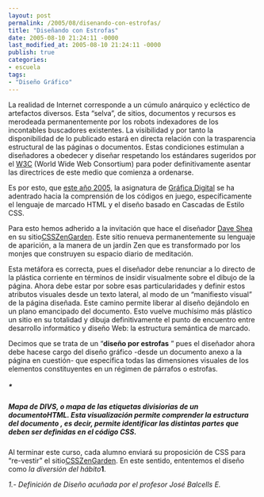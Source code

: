 ```yaml
---
layout: post
permalink: /2005/08/disenando-con-estrofas/
title: "Diseñando con Estrofas"
date: 2005-08-10 21:24:11 -0000
last_modified_at: 2005-08-10 21:24:11 -0000
publish: true
categories:
- escuela
tags:
- "Diseño Gráfico"
---
```

La realidad de Internet corresponde a un cúmulo anárquico y ecléctico de artefactos diversos. Esta “selva”, de sitios, documentos y recursos es merodeada permanentemente por los robots indexadores de los incontables buscadores existentes. La visibilidad y por tanto la disponibilidad de lo publicado estará en directa relación con la trasparencia estructural de las páginas o documentos. Estas condiciones estimulan a diseñadores a obedecer y diseñar respetando los estándares sugeridos por el [W3C](http://www.w3c.org/ "World Wide Web Consortium") (World Wide Web Consortium) para poder definitivamente asentar las directrices de este medio que comienza a ordenarse.  
  
Es por esto, que [este año 2005](http://www.cursos.ucv.cl/arq48300/ "Gráfica Digital 2005"), la asignatura de [Gráfica Digital](http://www.ead.pucv.cl/asignaturas/area-tecnica/grafica-digital/ "Descripción de la Asignatura") se ha adentrado hacia la comprensión de los códigos en juego, específicamente el lenguaje de marcado HTML y el diseño basado en Cascadas de Estilo CSS.

Para esto hemos adherido a la invitación que hace el diseñador [Dave Shea](http://www.mezzoblue.com/) en su sitio[CSSZenGarden](http://www.csszengarden.com/ "El jardín Zen de las CSS"). Este sitio renueva permanentemente su lenguaje de aparición, a la manera de un jardín Zen que es transformado por los monjes que construyen su espacio diario de meditación.

Esta metáfora es correcta, pues el diseñador debe renunciar a lo directo de la plástica corriente en términos de insidir visualmente sobre el dibujo de la página. Ahora debe estar por sobre esas particularidades y definir estos atributos visuales desde un texto lateral, al modo de un “manifiesto visual” de la página diseñada. Este camino permite liberar al diseño dejándolo en un plano emancipado del documento. Esto vuelve muchísimo más plástico un sitio en su totalidad y dibuja definitivamente el punto de encuentro entre desarrollo informático y diseño Web: la estructura semántica de marcado.

Decimos que se trata de un “**diseño por estrofas** ” pues el diseñador ahora debe hacese cargo del diseño gráfico -desde un documento anexo a la página en cuestión- que especifica todas las dimensiones visuales de los elementos constituyentes en un régimen de párrafos o estrofas.

##### *

<div id=”body”>  
<div id=”encabezado”>  
<div id=”logo”>  
</div>  
</div>  
<div id=”contenido”>  
<div id =”menu”>  
</div>  
<div id=”texto”>  
<div id=”relaciones”>  
</div>  
</div>  
</div>  
</div>

##### Mapa de DIVS, o mapa de las etiquetas divisiorias de un documentoHTML. Esta visualización permite comprender la estructura del documento , es decir, permite identificar las distintas partes que deben ser definidas en el código CSS.

Al terminar este curso, cada alumno enviará su proposición de CSS para “re-vestir” el sitio[CSSZenGarden](http://www.csszengarden.com/ "CSSZenGarden"). En este sentido, ententemos el diseño como  _la diversión del hábito_**1**.

_1.- Definición de Diseño acuñada por el profesor José Balcells E._
